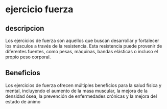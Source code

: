 # ejercicio fuerza

## descripcion 
Los ejercicios de fuerza son aquellos que buscan desarrollar y fortalecer los músculos a través de la resistencia. Esta resistencia puede provenir de diferentes fuentes, como pesas, máquinas, bandas elásticas o incluso el propio peso corporal.

## Beneficios
Los ejercicios de fuerza ofrecen múltiples beneficios para la salud física y mental, incluyendo el aumento de la masa muscular, la mejora de la densidad ósea, la prevención de enfermedades crónicas y la mejora del estado de ánimo
